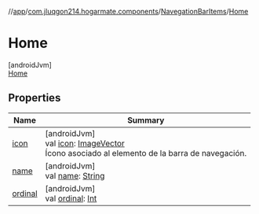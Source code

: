 //[app](../../../../index.md)/[com.jluqgon214.hogarmate.components](../../index.md)/[NavegationBarItems](../index.md)/[Home](index.md)

# Home

[androidJvm]\
[Home](index.md)

## Properties

| Name | Summary |
|---|---|
| [icon](../icon.md) | [androidJvm]<br>val [icon](../icon.md): [ImageVector](https://developer.android.com/reference/kotlin/androidx/compose/ui/graphics/vector/ImageVector.html)<br>Ícono asociado al elemento de la barra de navegación. |
| [name](../-settings/index.md#-372974862%2FProperties%2F-912451524) | [androidJvm]<br>val [name](../-settings/index.md#-372974862%2FProperties%2F-912451524): [String](https://kotlinlang.org/api/latest/jvm/stdlib/kotlin-stdlib/kotlin/-string/index.html) |
| [ordinal](../-settings/index.md#-739389684%2FProperties%2F-912451524) | [androidJvm]<br>val [ordinal](../-settings/index.md#-739389684%2FProperties%2F-912451524): [Int](https://kotlinlang.org/api/latest/jvm/stdlib/kotlin-stdlib/kotlin/-int/index.html) |
